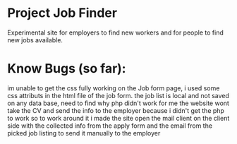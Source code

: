 # Project Job Finder

Experimental site for employers to find new workers and for people to find new jobs available.

# Know Bugs (so far):

im unable to get the css fully working on the Job form page, i used some css attributs in the html file of the job form.
the job list is local and not saved on any data base, need to find why php didn't work for me
the website wont take the CV and send the info to the employer because i didn't get the php to work
so to work around it i made the site open the mail client on the client side with the collected info from the apply form and the email from the picked job listing to send it manually to the employer


